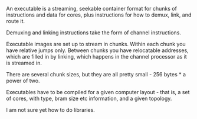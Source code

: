An executable is a streaming, seekable container format for chunks of instructions and data for cores, plus instructions for how to demux, link, and route it.

Demuxing and linking instructions take the form of channel instructions.

Executable images are set up to stream in chunks. Within each chunk you have relative jumps only. Between chunks you have relocatable addresses, which are filled in by linking, which happens in the channel processor as it is streamed in.

There are several chunk sizes, but they are all pretty small - 256 bytes * a power of two.

Executables have to be compiled for a given computer layout - that is, a set of cores, with type, bram size etc information, and a given topology.

I am not sure yet how to do libraries.
